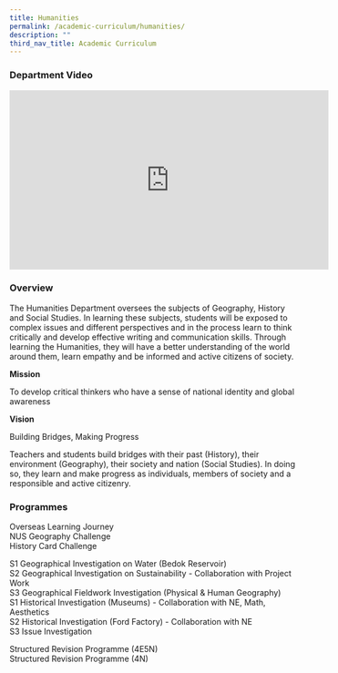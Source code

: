 ```yaml
---
title: Humanities
permalink: /academic-curriculum/humanities/
description: ""
third_nav_title: Academic Curriculum
---
```

### Department Video 

<div class="bp-youtube">

<iframe width="560" height="315" src="https://www.youtube.com/embed/nZ0QXV9OW_4" title="YouTube video player" frameborder="0" allow="accelerometer; autoplay; clipboard-write; encrypted-media; gyroscope; picture-in-picture" allowfullscreen=""></iframe>

</div>

### Overview

The Humanities Department oversees the subjects of Geography, History and Social Studies. In learning these subjects, students will be exposed to complex issues and different perspectives and in the process learn to think critically and develop effective writing and communication skills. Through learning the Humanities, they will have a better understanding of the world around them, learn empathy and be informed and active citizens of society.

**Mission**

To develop critical thinkers who have a sense of national identity and global awareness

**Vision**

Building Bridges, Making Progress

Teachers and students build bridges with their past (History), their environment (Geography), their society and nation (Social Studies). In doing so, they learn and make progress as individuals, members of society and a responsible and active citizenry. 
 

### Programmes

Overseas Learning Journey <br>
NUS Geography Challenge <br>
History Card Challenge

S1 Geographical Investigation on Water (Bedok Reservoir) <br>
S2 Geographical Investigation on Sustainability - Collaboration with Project Work <br>
S3 Geographical Fieldwork Investigation (Physical &amp; Human Geography) <br>
S1 Historical Investigation (Museums) - Collaboration with NE, Math, Aesthetics <br>
S2 Historical Investigation (Ford Factory) - Collaboration with NE <br>
S3 Issue Investigation <br>
 
Structured Revision Programme (4E5N)  <br>
Structured Revision Programme (4N)